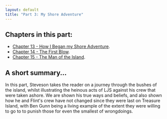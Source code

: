 ```yaml
---
layout: default
title: "Part 3: My Shore Adventure"
---
```

## Chapters in this part:
* [Chapter 13 - How I Began my Shore Adventure](/chapters/how-i-began-my-shore-adventure.html).  
* [Chapter 14 - The First Blow](/chapters/the-first-blow.html).  
* [Chapter 15 - The Man of the Island](/chapters/the-man-of-the-island.html).  

## A short summary...
In this part, Steveson takes the reader on a journey through the bushes of the island, whilst illustrating the heinous acts of LJS against his crew that were taken ashore. We are shown his true ways and beliefs, and also shown how he and Flint's crew have not changed since they were last on Treasure Island, with Ben Gunn being a living example of the extent they were willing to go to to punish those for even the smallest of wrongdoings.
